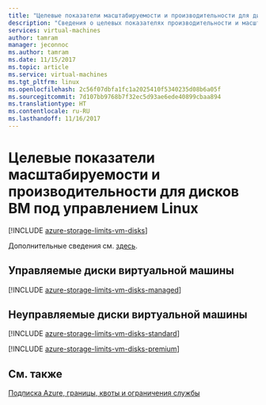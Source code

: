 ```yaml
---
title: "Целевые показатели масштабируемости и производительности для дисков ВМ под управлением Linux (Microsoft Azure) | Документация Майкрософт"
description: "Сведения о целевых показателях производительности и масштабируемости для дисков, подключенных к виртуальным машинам под управлением Linux."
services: virtual-machines
author: tamram
manager: jeconnoc
ms.author: tamram
ms.date: 11/15/2017
ms.topic: article
ms.service: virtual-machines
ms.tgt_pltfrm: linux
ms.openlocfilehash: 2c56f07dbfa1fc1a2025410f5340235d08b6a05f
ms.sourcegitcommit: 7d107bb9768b7f32ec5d93ae6ede40899cbaa894
ms.translationtype: HT
ms.contentlocale: ru-RU
ms.lasthandoff: 11/16/2017
---
```

# <a name="scalability-and-performance-targets-for-vm-disks-on-linux"></a>Целевые показатели масштабируемости и производительности для дисков ВМ под управлением Linux

[!INCLUDE [azure-storage-limits-vm-disks](../../../includes/azure-storage-limits-vm-disks.md)]

Дополнительные сведения см. [здесь](../../virtual-machines/windows/sizes.md?toc=%2fazure%2fvirtual-machines%2flinux%2ftoc.json).

## <a name="managed-virtual-machine-disks"></a>Управляемые диски виртуальной машины

[!INCLUDE [azure-storage-limits-vm-disks-managed](../../../includes/azure-storage-limits-vm-disks-managed.md)]

## <a name="unmanaged-virtual-machine-disks"></a>Неуправляемые диски виртуальной машины
[!INCLUDE [azure-storage-limits-vm-disks-standard](../../../includes/azure-storage-limits-vm-disks-standard.md)]

[!INCLUDE [azure-storage-limits-vm-disks-premium](../../../includes/azure-storage-limits-vm-disks-premium.md)]

## <a name="see-also"></a>См. также

[Подписка Azure, границы, квоты и ограничения службы](https://docs.microsoft.com/azure/azure-subscription-service-limits)

